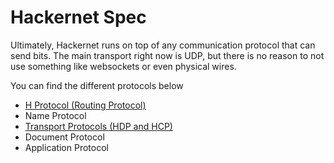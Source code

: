 # Hackernet Spec

Ultimately, Hackernet runs on top of any communication protocol that can send
bits. The main transport right now is UDP, but there is no reason to not use
something like websockets or even physical wires.

You can find the different protocols below

- [H Protocol (Routing Protocol)](./routing.md)
- Name Protocol
- [Transport Protocols (HDP and HCP)](./transport.md)
- Document Protocol
- Application Protocol
